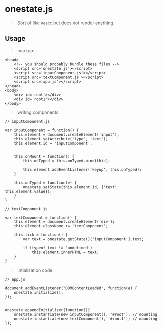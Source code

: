 # onestate.js
> Sort of like `React` but does not render anything.

## Usage
> markup:

    <head>
        <!-- you should probably bundle these files -->
        <script src='onestate.js'></script>
        <script src='inputComponent.js'></script>
        <script src='textComponent.js'></script>
        <script src='app.js'></script>
    </head>
    <body>
        <div id='root'></div>
        <div id='root1'></div>
    </body>

> writing components:

    // inputComponent.js

    var inputComponent = function() {
        this.element = document.createElement('input');
        this.element.setAttribute('type', 'text');
        this.element.id = 'inputComponent';
        

        this.onMount = function() {
            this.onTyped = this.onTyped.bind(this);

            this.element.addEventListener('keyup', this.onTyped);
        }

        this.onTyped = function(e) {
            onestate.setState(this.element.id, {'text': this.element.value});
        }
    }
    
    // textComponent.js

    var textComponent = function() {
        this.element = document.createElement('div');
        this.element.className += 'textComponent';

        this.tick = function() {
            var text = onestate.getState()['inputComponent'].text;

            if (typeof text != 'undefined')
                this.element.innerHTML = text;
        }
    }    

> Intialization code:

    // app.js

    document.addEventListener('DOMContentLoaded', function(e) {
        onestate.initialize();
    });


    onestate.appendInitializer(function(){
        onestate.instantiate(new inputComponent(), '#root'); // mounting
        onestate.instantiate(new textComponent(), '#root1'); // mounting 
    });
